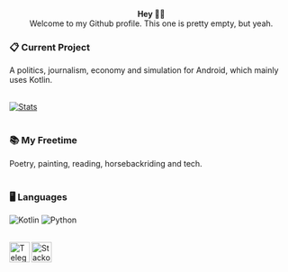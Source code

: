 <p align="center">
  <b>Hey ✌🏻</b></br>
  Welcome to my Github profile. This one is pretty empty, but yeah.
</p>

### 📋 Current Project
A politics, journalism, economy and simulation for Android, which mainly uses Kotlin.</br></br>

[![Stats](https://github-readme-stats.vercel.app/api?username=PXNX&show_icons=true&hide_border=true&bg_color=000&icon_color=7881A6&text_color=FBFBFB&title_color=4CAF50)](https://github.com/PXNX)</br></br>

### 📚 My Freetime
Poetry, painting, reading, horsebackriding and tech.</br></br>

### 🖥️ Languages
![Kotlin](https://img.shields.io/badge/-Kotlin-orange?logo=kotlin&logoColor=white&style=flat-square) 
![Python](https://img.shields.io/badge/-Python-%230075a8?logo=python&logoColor=white&style=flat-square)</br></br>

<a href="https://t.me/pentexnyx"><img align="left" alt="Telegram icon" width="36px" src="https://upload.wikimedia.org/wikipedia/commons/thumb/8/82/Telegram_logo.svg/600px-Telegram_logo.svg.png"/></a><a href="https://stackoverflow.com/users/10905230/pentexnyx"><img align="left" alt="Stackoverflow icon" width="36px" src="https://image.flaticon.com/icons/png/512/2111/2111628.png"/></a>
